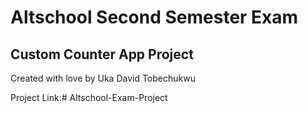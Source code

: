 # Altschool Second Semester Exam

## Custom Counter App Project

Created with love by Uka David Tobechukwu

Project Link:#   A l t s c h o o l - E x a m - P r o j e c t  
 
